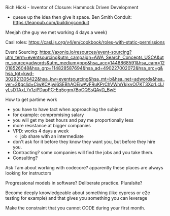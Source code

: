 Rich Hicki - Inventor of Closure: Hammock Driven Development
- queue up the idea then give it space.
Ben Smith Conduit: https://leanpub.com/buildingconduit

Meejah (the guy we met working 4 days a week)

Casl roles: https://casl.js.org/v4/en/cookbook/roles-with-static-permissions

Event Sourcing: https://axoniq.io/resources/event-sourcing?utm_term=eventsourcing&utm_campaign=AWA_Search_Concepts_USCA&utm_source=adwords&utm_medium=ppc&hsa_acc=1448868591&hsa_cam=12018526048&hsa_grp=114828587694&hsa_ad=490227002072&hsa_src=g&hsa_tgt=kwd-302921305422&hsa_kw=eventsourcing&hsa_mt=b&hsa_net=adwords&hsa_ver=3&gclid=CjwKCAjwj6SEBhAOEiwAvFRuKPrChVWmYkjxvOl7KT3XcrLcIJyLsDTAxL7x1ziPDapPC-Eq5cgm7BoCQSsQAvD_BwE

How to get partime work
- you have to have tact when approaching the subject
- for example: compromising salary
- you will get my best hours and pay me proportionally less
- more resistance at bigger companies
- VPD: works 4 days a week
  - job share with an intermediate
- don't ask for it before they know they want you, but before they hire you.
- Contracting? some companies will find the jobs and you take them.
- Consulting?

Ask Tam about working with codecore? apparently these places are always looking for instructors

Progressional models in software? Deliberate practice. Pluralsite?

Become deeply knowledgeable about something (like cypress or e2e testing for example) and that gives you something you can leverage

Make the constraint that you cannot CODE during your first month.